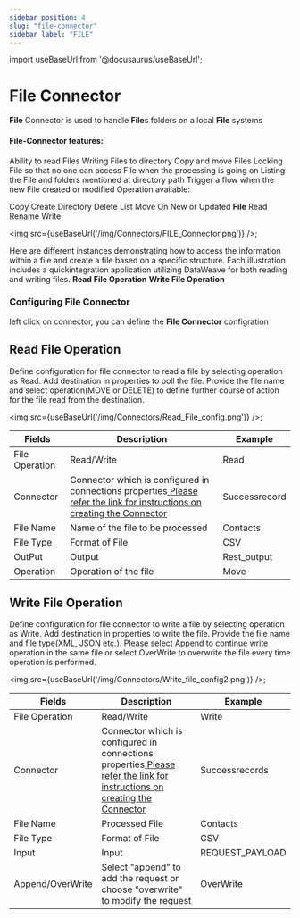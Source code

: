 ```yaml
---
sidebar_position: 4
slug: "file-connector"
sidebar_label: "FILE"
---
```


import useBaseUrl from '@docusaurus/useBaseUrl';

# File Connector

**File** Connector is used to handle **File**s folders on a local **File** systems

#### File-Connector features:

Ability to read Files
Writing Files to directory
Copy and move Files
Locking File so that no one can access File when the processing is going on
Listing the File and folders mentioned at directory path
Trigger a flow when the new File created or modified
Operation available:

Copy
Create Directory
Delete
List
Move
On New or Updated **File**
Read
Rename
Write

<img src={useBaseUrl('/img/Connectors/FILE_Connector.png')} />;


Here are different instances demonstrating how to access the information within a file and create a file based on a specific structure. Each illustration includes a quickintegration application utilizing DataWeave for both reading and writing files.
**Read File Operation**
**Write File Operation**

### Configuring File Connector
left click on connector, you can define the **File Connector** configration

## Read File Operation
Define configuration for file connector to read a file by selecting operation as Read. Add destination in properties to poll the file.
Provide the file name and select operation(MOVE or DELETE) to define further course of action for the file read from the destination. 

<img src={useBaseUrl('/img/Connectors/Read_File_config.png')} />;

<table>
<thead>
<tr>
<th>Fields</th>
<th>Description</th>
<th>Example</th>
</tr>
</thead>
<tbody>
<tr>
<td>File Operation</td>
<td>Read/Write</td>
<td>Read</td>
</tr>
<tr>
<td>Connector</td>
<td>Connector which is configured in connections properties<a href="/Core Development/Property Config/Connection Properties/DataSource FILE"target="_blank"> Please refer the link for instructions on creating the Connector</a></td>
<td>Successrecord</td>
</tr>
<tr>
<td>File Name</td>
<td>Name of the file to be processed</td>
<td>Contacts</td>
</tr>
<tr>
<td>File Type</td>
<td>Format of File</td>
<td>CSV</td>
</tr>
<tr>
<td>OutPut</td>
<td>Output</td>
<td>Rest_output</td>
</tr>
<tr>
<td>Operation</td>
<td>Operation of the file</td>
<td>Move</td>
</tr>
</tbody>
</table>

## Write File Operation
Define configuration for file connector to write a file by selecting operation as Write. Add destination in properties to write the file.
Provide the file name and file type(XML, JSON etc.). Please select Append to continue write operation in the same file or select OverWrite to overwrite the file every time operation is performed.


<img src={useBaseUrl('/img/Connectors/Write_file_config2.png')} />;

<table>
<thead>
<tr>
<th>Fields</th>
<th>Description</th>
<th>Example</th>
</tr>
</thead>
<tbody>
<tr>
<td>File Operation</td>
<td>Read/Write</td>
<td>Write</td>
</tr>
<tr>
<td>Connector</td>
<td>Connector which is configured in connections properties<a href="/Core Development/Property Config/Connection Properties/DataSource FILE"target="_blank"> Please refer the link for instructions on creating the Connector</a></td>
<td>Successrecords</td>
</tr>
<tr>
<td>File Name</td>
<td>Processed File</td>
<td>Contacts</td>
</tr>
<tr>
<td>File Type</td>
<td>Format of File</td>
<td>CSV</td>
</tr>
<tr>
<td>Input</td>
<td>Input</td>
<td>REQUEST_PAYLOAD</td>
</tr>
<tr>
<td>Append/OverWrite</td>
<td>Select "append" to add the request or choose "overwrite" to modify the request</td>
<td>OverWrite</td>
</tr>
</tbody>
</table>
